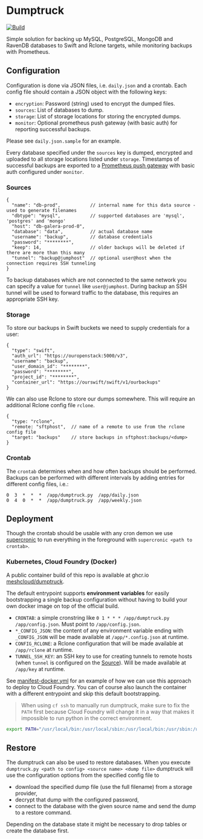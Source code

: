 # Dumptruck

[![Build](https://github.com/meshcloud/dumptruck/actions/workflows/release.yml/badge.svg)](https://github.com/meshcloud/dumptruck/actions/workflows/release.yml)

Simple solution for backing up MySQL, PostgreSQL, MongoDB and RavenDB databases to Swift and Rclone targets, while monitoring backups with Prometheus.

## Configuration

Configuration is done via JSON files, i.e. `daily.json` and a crontab.
Each config file should contain a JSON object with the following keys:

- `encryption`: Password (string) used to encrypt the dumped files.
- `sources`: List of databases to dump.
- `storage`: List of storage locations for storing the encrypted dumps.
- `monitor`: Optional prometheus push gateway (with basic auth) for reporting successful backups.

Please see `daily.json.sample` for an example.

Every database specified under the `sources` key is dumped, encrypted and uploaded to all storage locations listed under `storage`.
Timestamps of successful backups are exported to a [Prometheus push gateway](https://prometheus.io/docs/instrumenting/pushing/) with basic auth configured under `monitor`.


### Sources

```text
{
  "name": "db-prod",           // internal name for this data source - used to generate filenames
  "dbtype": "mysql",           // supported databases are 'mysql', 'postgres' and 'mongo'
  "host": "db-galera-prod-0",
  "database": "data",          // actual database name
  "username": "backup",        // database credentials
  "password": "********",
  "keep": 14,                  // older backups will be deleted if there are more than this many
  "tunnel": "backup@jumphost"  // optional user@host when the connection requires SSH tunneling
}
```

To backup databases which are not connected to the same network you can specify a value for `tunnel` like `user@jumphost`. During backup an SSH tunnel will be used to forward traffic to the database, this requires an appropriate SSH key.

### Storage

To store our backups in Swift buckets we need to supply credentials for a user:

```text
{
  "type": "swift",
  "auth_url": "https://ouropenstack:5000/v3",
  "username": "backup",
  "user_domain_id": "********",
  "password": "********",
  "project_id": "********",
  "container_url": "https://ourswift/swift/v1/ourbackups"
}
```

We can also use Rclone to store our dumps somewhere. This will require an additional Rclone config file `rclone`.
```text
{
  "type: "rclone",
  "remote: "sftphost",  // name of a remote to use from the rclone config file
  "target: "backups"    // store backups in sftphost:backups/<dump>
}
```

### Crontab

The `crontab` determines when and how often backups should be performed. Backups can be performed with different intervals by adding entries for different config files, i.e.:

```crontab
0  3  *  *  *  /app/dumptruck.py  /app/daily.json
0  4  0  *  *  /app/dumptruck.py  /app/weekly.json
```

## Deployment

Though the crontab should be usable with any cron demon we use [supercronic](https://github.com/aptible/supercronic) to run everything in the foreground with `supercronic <path to crontab>`.

### Kubernetes, Cloud Foundry (Docker)

A public container build of this repo is available at ghcr.io [meshcloud/dumptruck](https://github.com/meshcloud/dumptruck/pkgs/container/dumptruck).

The default entrypoint supports **environment variables** for easily bootstrapping a single backup configuration without having to build your own docker image on top of the official build.


 - `CRONTAB`: a simple cronstring like `0 1 * * * /app/dumptruck.py /app/config.json`. Must point to `/app/config.json`.
 - `*_CONFIG_JSON`: the content of any environment variable ending with `_CONFIG_JSON`  will be made available at `/app/*.config.json` at runtime.
 - `CONFIG_RCLONE`: a Rclone configuration that will be made available at `/app/rclone` at runtime.
 - `TUNNEL_SSH_KEY`: an SSH key to use for creating tunnels to remote hosts (when `tunnel` is configured on the [Source](#sources)). Will be made available at `/app/key` at runtime.

See [manifest-docker.yml](manifest-docker.yml) for an example of how we can use this approach to deploy to Cloud Foundry.
You can of course also launch the container with a different entrypoint and skip this default bootstrapping.

> When using `cf ssh` to manually run dumptruck, make sure to fix the `PATH` first because Cloud Foundry will change it in a way that makes it impossible to run python in the correct environment.

```bash
export PATH="/usr/local/bin:/usr/local/sbin:/usr/local/bin:/usr/sbin:/usr/bin:/sbin:/bin"
```

## Restore

The dumptruck can also be used to restore databases.
When you execute `dumptruck.py <path to config> <source name> <dump file>` dumptruck will use the configuration options from the specified config file to

- download the specified dump file (use the full filename) from a storage provider,
- decrypt that dump with the configured password,
- connect to the database with the given source name and send the dump to a restore command.

Depending on the database state it might be necessary to drop tables or create the database first.
